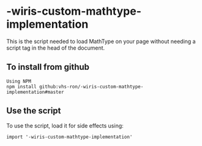 # -wiris-custom-mathtype-implementation
This is the script needed to load MathType on your page without needing a script tag in the head of the document.

## To install from github
```
Using NPM
npm install github:vhs-ron/-wiris-custom-mathtype-implementation#master
```

## Use the script
To use the script, load it for side effects using:
```
import '-wiris-custom-mathtype-implementation'
```

